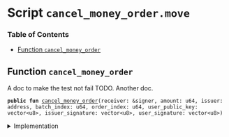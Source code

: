 
<a name="SCRIPT"></a>

# Script `cancel_money_order.move`

### Table of Contents

-  [Function `cancel_money_order`](#SCRIPT_cancel_money_order)



<a name="SCRIPT_cancel_money_order"></a>

## Function `cancel_money_order`

A doc to make the test not fail TODO.
Another doc.


<pre><code><b>public</b> <b>fun</b> <a href="#SCRIPT_cancel_money_order">cancel_money_order</a>(receiver: &signer, amount: u64, issuer: address, batch_index: u64, order_index: u64, user_public_key: vector&lt;u8&gt;, issuer_signature: vector&lt;u8&gt;, user_signature: vector&lt;u8&gt;)
</code></pre>



<details>
<summary>Implementation</summary>


<pre><code><b>fun</b> <a href="#SCRIPT_cancel_money_order">cancel_money_order</a>(receiver: &signer,
                            amount: u64,
                            issuer: address,
                            batch_index: u64,
                            order_index: u64,
                            user_public_key: vector&lt;u8&gt;,
                            issuer_signature: vector&lt;u8&gt;,
                            user_signature: vector&lt;u8&gt;,
) {
        <a href="../../modules/doc/MoneyOrder.md#0x1_MoneyOrder_cancel_money_order">MoneyOrder::cancel_money_order</a>(receiver,
                                       <a href="../../modules/doc/MoneyOrder.md#0x1_MoneyOrder_money_order_descriptor">MoneyOrder::money_order_descriptor</a>(
                                           receiver,
                                           amount,
                                           issuer,
                                           batch_index,
                                           order_index,
                                           user_public_key),
                                       issuer_signature,
                                       user_signature);
    }
</code></pre>



</details>
